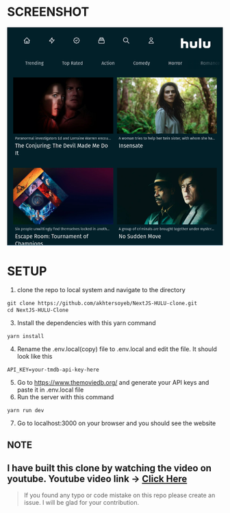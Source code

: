 # SCREENSHOT
![Alt text](./screenshots/sc1.png?raw=true "Title")

# SETUP
1. clone the repo to local system and navigate to the directory
```
git clone https://github.com/akhtersoyeb/NextJS-HULU-clone.git
cd NextJS-HULU-Clone
```
3. Install the dependencies with this yarn command 
```
yarn install
```
4. Rename the .env.local(copy) file to .env.local and edit the file. It should look like this 
``` 
API_KEY=your-tmdb-api-key-here
```
5. Go to https://www.themoviedb.org/ and generate your API keys and paste it in .env.local file 
6. Run the server with this command 
```
yarn run dev
```
7. Go to localhost:3000 on your browser and you should see the website 

## NOTE
I have built this clone by watching the video on youtube. Youtube video link -> [Click Here](https://www.youtube.com/watch?v=MqDlsjc8GLo&t=7172s)
---
> If you found any typo or code mistake on this repo please create an issue. I will be glad for your contribution.

